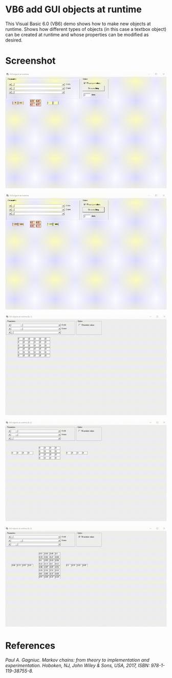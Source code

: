 # VB6 add GUI objects at runtime
This Visual Basic 6.0 (VB6) demo shows how to make new objects at runtime. Shows how different types of objects (in this case a textbox object) can be created at runtime and whose properties can be modified as desired.

# Screenshot

<kbd><img src="https://github.com/Gagniuc/VB6-add-GUI-objects-at-runtime/blob/main/img/Generate%20objects%20at%20runtime%201.gif" /></kbd>

<kbd><img src="https://github.com/Gagniuc/VB6-add-GUI-objects-at-runtime/blob/main/img/Generate%20objects%20at%20runtime%202.gif" /></kbd>

<kbd><img src="https://github.com/Gagniuc/VB6-add-GUI-objects-at-runtime/blob/main/img/Generate%20objects%20at%20runtime%203.gif" /></kbd>

<kbd><img src="https://github.com/Gagniuc/VB6-add-GUI-objects-at-runtime/blob/main/img/Generate%20objects%20at%20runtime%204.gif" /></kbd>

<kbd><img src="https://github.com/Gagniuc/VB6-add-GUI-objects-at-runtime/blob/main/img/Generate%20objects%20at%20runtime%206.gif" /></kbd>

# References

<i>Paul A. Gagniuc. Markov chains: from theory to implementation and experimentation. Hoboken, NJ,  John Wiley & Sons, USA, 2017, ISBN: 978-1-119-38755-8.</i>
